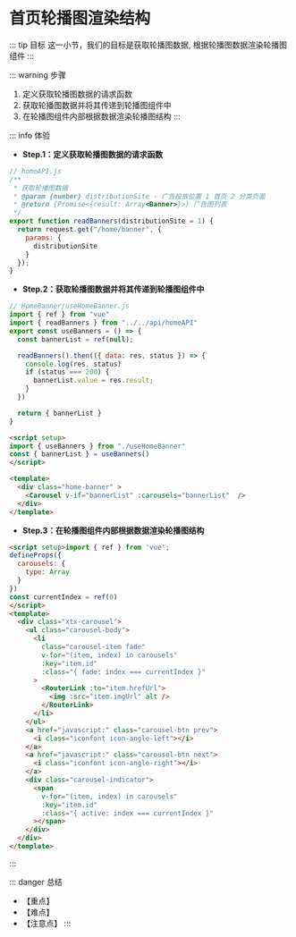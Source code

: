 # 首页轮播图渲染结构

::: tip 目标
这一小节，我们的目标是获取轮播图数据, 根据轮播图数据渲染轮播图组件
:::

::: warning 步骤

1. 定义获取轮播图数据的请求函数
2. 获取轮播图数据并将其传递到轮播图组件中
3. 在轮播图组件内部根据数据渲染轮播图结构
:::

::: info 体验

* **Step.1：定义获取轮播图数据的请求函数**

```js
// homeAPI.js
/**
 * 获取轮播图数据
 * @param {number} distributionSite - 广告投放位置 1 首页 2 分类页面
 * @return {Promise<{result: Array<Banner>}>} 广告图列表
 */
export function readBanners(distributionSite = 1) {
  return request.get("/home/banner", {
    params: {
      distributionSite
    }
  });
}
```

* **Step.2：获取轮播图数据并将其传递到轮播图组件中**

```js
// HomeBanner/useHomeBanner.js
import { ref } from "vue"
import { readBanners } from "../../api/homeAPI"
export const useBanners = () => {
  const bannerList = ref(null);

  readBanners().then(({ data: res, status }) => {
    console.log(res, status)
    if (status === 200) {
      bannerList.value = res.result;
    }
  })

  return { bannerList }
}
```

```html
<script setup>
import { useBanners } from "./useHomeBanner"
const { bannerList } = useBanners()
</script>

<template>
  <div class="home-banner" >
    <Carousel v-if="bannerList" :carousels="bannerList"  />
  </div>
</template>

```

* **Step.3：在轮播图组件内部根据数据渲染轮播图结构**

```html
<script setup>import { ref } from 'vue';
defineProps({
  carousels: {
    type: Array
  }
})
const currentIndex = ref(0)
</script>
<template>
  <div class="xtx-carousel">
    <ul class="carousel-body">
      <li
        class="carousel-item fade"
        v-for="(item, index) in carousels"
        :key="item.id"
        :class="{ fade: index === currentIndex }"
      >
        <RouterLink :to="item.hrefUrl">
          <img :src="item.imgUrl" alt />
        </RouterLink>
      </li>
    </ul>
    <a href="javascript:" class="carousel-btn prev">
      <i class="iconfont icon-angle-left"></i>
    </a>
    <a href="javascript:" class="carousel-btn next">
      <i class="iconfont icon-angle-right"></i>
    </a>
    <div class="carousel-indicator">
      <span
        v-for="(item, index) in carousels"
        :key="item.id"
        :class="{ active: index === currentIndex }"
      ></span>
    </div>
  </div>
</template>
```

:::

::: danger 总结

* 【重点】
* 【难点】
* 【注意点】
:::
